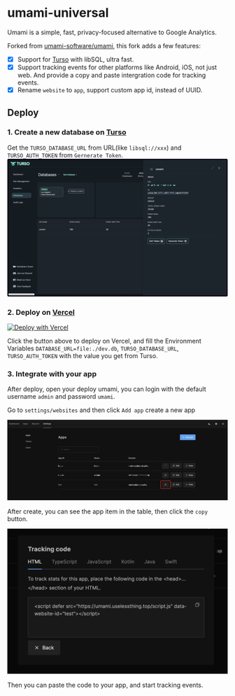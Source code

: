 # umami-universal

Umami is a simple, fast, privacy-focused alternative to Google Analytics.

Forked from [umami-software/umami](https://github.com/umami-software/umami), this fork adds a few features:

- [x] Support for [Turso](https://turso.tech) with libSQL, ultra fast.
- [x] Support tracking events for other platforms like Android, iOS, not just web. And provide a copy and paste intergration code for tracking events.
- [x] Rename `website` to `app`, support custom app id, instead of UUID.

## Deploy

### 1. Create a new database on [Turso](https://turso.tech)

Get the `TURSO_DATABASE_URL` from URL(like `libsql://xxx`) and `TURSO_AUTH_TOKEN` from `Gernerate Token`.
![turso](docs/turso.png)

### 2. Deploy on [Vercel](https://vercel.com)

<a href="https://vercel.com/new/clone?repository-url=https%3A%2F%2Fgithub.com%2Fkusstar%2Fumami-universal&amp;env=DATABASE_URL,TURSO_DATABASE_URL,TURSO_AUTH_TOKEN" target="_blank"><img src="https://vercel.com/button" alt="Deploy with Vercel"></a>

Click the button above to deploy on Vercel, and fill the Environment Variables `DATABASE_URL=file:./dev.db`, `TURSO_DATABASE_URL`, `TURSO_AUTH_TOKEN` with the value you get from Turso.

### 3. Integrate with your app

After deploy, open your deploy umami, you can login with the default username `admin` and password `umami`.

Go to `settings/websites` and then click `Add app` create a new app

![create](docs/create.png)

After create, you can see the app item in the table, then click the `copy` button.

![copy](docs/copy.png)

Then you can paste the code to your app, and start tracking events.
